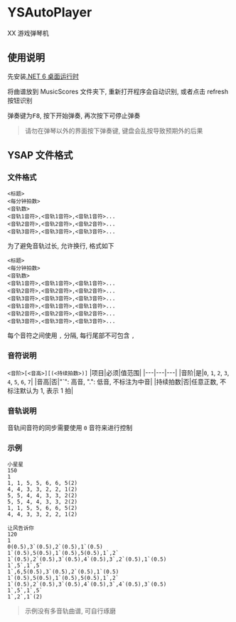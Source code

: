 ﻿# YSAutoPlayer

XX 游戏弹琴机

## 使用说明

先安装[.NET 6 桌面运行时](https://dotnet.microsoft.com/en-us/download/dotnet/thank-you/runtime-desktop-6.0.7-windows-x64-installer)

将曲谱放到 MusicScores 文件夹下, 重新打开程序会自动识别, 或者点击 refresh 按钮识别

弹奏键为<kbd>F8</kbd>, 按下开始弹奏, 再次按下可停止弹奏

> 请勿在弹琴以外的界面按下弹奏键, 键盘会乱按导致预期外的后果

## YSAP 文件格式

### 文件格式

```
<标题>
<每分钟拍数>
<音轨数>
<音轨1音符>,<音轨1音符>,<音轨1音符>...
<音轨2音符>,<音轨2音符>,<音轨2音符>...
<音轨3音符>,<音轨3音符>,<音轨3音符>...
```

为了避免音轨过长, 允许换行, 格式如下

```
<标题>
<每分钟拍数>
<音轨数>
<音轨1音符>,<音轨1音符>,<音轨1音符>...
<音轨2音符>,<音轨2音符>,<音轨2音符>...
<音轨3音符>,<音轨3音符>,<音轨3音符>...
<音轨1音符>,<音轨1音符>,<音轨1音符>...
<音轨2音符>,<音轨2音符>,<音轨2音符>...
<音轨3音符>,<音轨3音符>,<音轨3音符>...
```

每个音符之间使用 `,` 分隔, 每行尾部不可包含 `,`

### 音符说明

`<音阶>[<音高>][(<持续拍数>)]`
|项目|必须|值范围|
|---|---|---|
|音阶|是|`0`, `1`, `2`, `3`, `4`, `5`, `6`, `7`|
|音高|否|"`": 高音, ".": 低音, 不标注为中音|
|持续拍数|否|任意正数, 不标注默认为 1, 表示 1 拍|

### 音轨说明

音轨间音符的同步需要使用 `0` 音符来进行控制

### 示例

```
小星星
150
1
1, 1, 5, 5, 6, 6, 5(2)
4, 4, 3, 3, 2, 2, 1(2)
5, 5, 4, 4, 3, 3, 2(2)
5, 5, 4, 4, 3, 3, 2(2)
1, 1, 5, 5, 6, 6, 5(2)
4, 4, 3, 3, 2, 2, 1(2)
```

```
让风告诉你
120
1
0(0.5),3`(0.5),2`(0.5),1`(0.5)
1`(0.5),5(0.5),1`(0.5),5(0.5),1`,2`
1`(0.5),2`(0.5),3`(0.5),4`(0.5),3`,2`(0.5),1`(0.5)
1`,5`,1`,5`
1`,6,5(0.5),3`(0.5),2`(0.5),1`(0.5)
1`(0.5),5(0.5),1`(0.5),5(0.5),1`,2`
1`(0.5),2`(0.5),3`(0.5),4`(0.5),3`,4`(0.5),3`(0.5)
1`,5`,1`,5`
1`,2`,1`(2)
```

> 示例没有多音轨曲谱, 可自行琢磨
